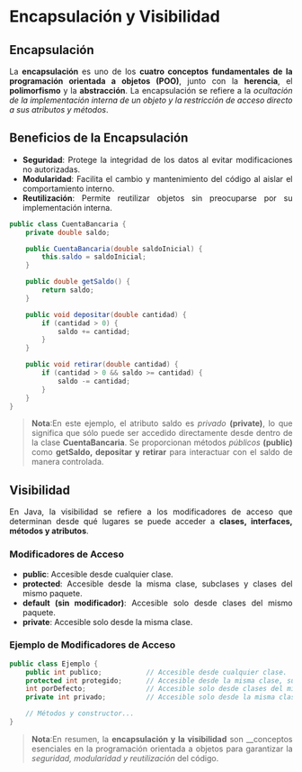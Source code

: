 <div align="justify">

# Encapsulación y Visibilidad

## Encapsulación

La __encapsulación__ es uno de los __cuatro conceptos fundamentales de la programación orientada a objetos (POO)__, junto con la __herencia__, el __polimorfismo__ y la __abstracción__. La encapsulación se refiere a la _ocultación de la implementación interna de un objeto y la restricción de acceso directo a sus atributos y métodos_.

## Beneficios de la Encapsulación

- __Seguridad__: Protege la integridad de los datos al evitar modificaciones no autorizadas.
- __Modularidad__: Facilita el cambio y mantenimiento del código al aislar el comportamiento interno.
- __Reutilización__: Permite reutilizar objetos sin preocuparse por su implementación interna.

```java
public class CuentaBancaria {
    private double saldo;

    public CuentaBancaria(double saldoInicial) {
        this.saldo = saldoInicial;
    }

    public double getSaldo() {
        return saldo;
    }

    public void depositar(double cantidad) {
        if (cantidad > 0) {
            saldo += cantidad;
        }
    }

    public void retirar(double cantidad) {
        if (cantidad > 0 && saldo >= cantidad) {
            saldo -= cantidad;
        }
    }
}
```

>__Nota__:En este ejemplo, el atributo saldo es _privado_ __(private)__, lo que significa que sólo puede ser accedido directamente desde dentro de la clase __CuentaBancaria__. Se proporcionan métodos _públicos_ __(public)__ como __getSaldo, depositar y retirar__ para interactuar con el saldo de manera controlada.

## Visibilidad

En Java, la visibilidad se refiere a los modificadores de acceso que determinan desde qué lugares se puede acceder a __clases, interfaces, métodos y atributos__.

### Modificadores de Acceso

- __public__: Accesible desde cualquier clase.
- __protected__: Accesible desde la misma clase, subclases y clases del mismo paquete.
- __default (sin modificador)__: Accesible solo desde clases del mismo paquete.
- __private__: Accesible solo desde la misma clase.

### Ejemplo de Modificadores de Acceso

```java
public class Ejemplo {
    public int publico;           // Accesible desde cualquier clase.
    protected int protegido;      // Accesible desde la misma clase, subclases y clases del mismo paquete.
    int porDefecto;               // Accesible solo desde clases del mismo paquete.
    private int privado;          // Accesible solo desde la misma clase.

    // Métodos y constructor...
}
```

>__Nota__:En resumen, la __encapsulación y la visibilidad__ son __conceptos esenciales en la programación orientada a objetos para garantizar la _seguridad, modularidad y reutilización_ del código.

</div>